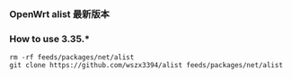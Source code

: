 ### OpenWrt alist 最新版本

### How to use 3.35.*

```shell
rm -rf feeds/packages/net/alist
git clone https://github.com/wszx3394/alist feeds/packages/net/alist
```
